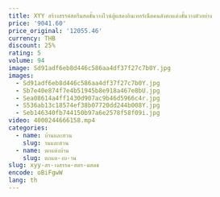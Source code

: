 ```yaml
---
title: XYY สร้างสรรค์สตรีมสดชั้นวางไวน์ตู้แสดงอินเทอร์เน็ตคนดังตกแต่งชั้นวางตัวอย่าง
price: '9041.60'
price_original: '12055.46'
currency: THB
discount: 25%
rating: 5
volume: 94
image: Sd91adf6eb8d446c586aa4df37f27c7b0Y.jpg
images:
  - Sd91adf6eb8d446c586aa4df37f27c7b0Y.jpg
  - Sb7e40e874f7e4b51945b8e918a467e8bU.jpg
  - Sea08614a4ff1430d907ac9b46d5966c4r.jpg
  - S536ab13c18574ef38b07720dd244b008Y.jpg
  - Seb146340fb744150b97a6e2578f58f09i.jpg
video: 4000244666158.mp4
categories:
  - name: บ้านและสวน
    slug: านและสวน
  - name: ตกแต่งบ้าน
    slug: ตกแต-งบ-าน
slug: xyy-สร-างสรรค-สตร-มสดช
encode: oBiFgwW
lang: th
---
```

  